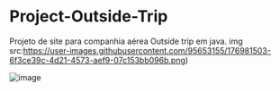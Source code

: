 # Project-Outside-Trip
Projeto de site para companhia aérea Outside trip em java. img src:https://user-images.githubusercontent.com/95653155/176981503-6f3ce39c-4d21-4573-aef9-07c153bb096b.png)




![image](https://user-images.githubusercontent.com/95653155/175184037-7f191a4d-a34c-4fdb-b64a-55dfe041b52a.png)
